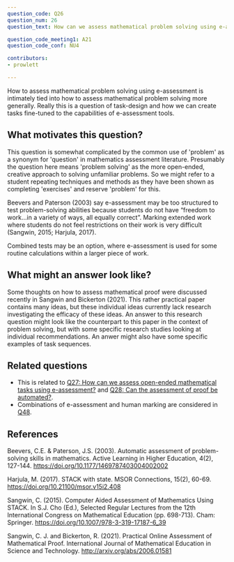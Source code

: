 ```yaml
---
question_code: Q26 
question_num: 26 
question_text: How can we assess mathematical problem solving using e-assessment? 

question_code_meeting1: A21 
question_code_conf: NU4 

contributors: 
- prowlett

---
```


How to assess mathematical problem solving using e-assessment is intimately tied into how to assess mathematical problem solving more generally.
Really this is a question of task-design and how we can create tasks fine-tuned to the capabilities of e-assessment tools.

## What motivates this question?

This question is somewhat complicated by the common use of 'problem' as a synonym for 'question' in mathematics assessment literature. Presumably the question here means 'problem solving' as the more open-ended, creative approach to solving unfamiliar problems. So we might refer to a student repeating techniques and methods as they have been shown as completing 'exercises' and reserve 'problem' for this. 

Beevers and Paterson (2003) say e-assessment may be too structured to test problem-solving abilities because students do not have “freedom to work...in a variety of ways, all equally correct”. Marking extended work where students do not feel restrictions on their work is very difficult (Sangwin, 2015; Harjula, 2017). 

Combined tests may be an option, where e-assessment is used for some routine calculations within a larger piece of work.

## What might an answer look like?

Some thoughts on how to assess mathematical proof were discussed recently in Sangwin and Bickerton (2021).  This rather practical paper contains many ideas, but these individual ideas currently lack research investigating the efficacy of these ideas.  An answer to this research question might look like the counterpart to this paper in the context of problem solving, but with some specific research studies looking at individual recommendations.  An anwer might also have some specific examples of task sequences.

## Related questions

* This is related to [Q27: How can we assess open-ended mathematical tasks using e-assessment?](Q27) and [Q28: Can the assessment of proof be automated?](Q28).
* Combinations of e-assessment and human marking are considered in [Q48](Q48).

## References

Beevers, C.E. & Paterson, J.S. (2003). Automatic assessment of problem-solving skills in mathematics. Active Learning in Higher Education, 4(2), 127-144. https://doi.org/10.1177/1469787403004002002

Harjula, M. (2017). STACK with state. MSOR Connections, 15(2), 60-69. https://doi.org/10.21100/msor.v15i2.408

Sangwin, C. (2015). Computer Aided Assessment of Mathematics Using STACK. In S.J. Cho (Ed.), Selected Regular Lectures from the 12th International Congress on Mathematical Education (pp. 698-713). Cham: Springer. https://doi.org/10.1007/978-3-319-17187-6_39

Sangwin, C. J. and Bickerton, R. (2021).  Practical Online Assessment of Mathematical Proof. International Journal of Mathematical Education in Science and Technology. http://arxiv.org/abs/2006.01581
